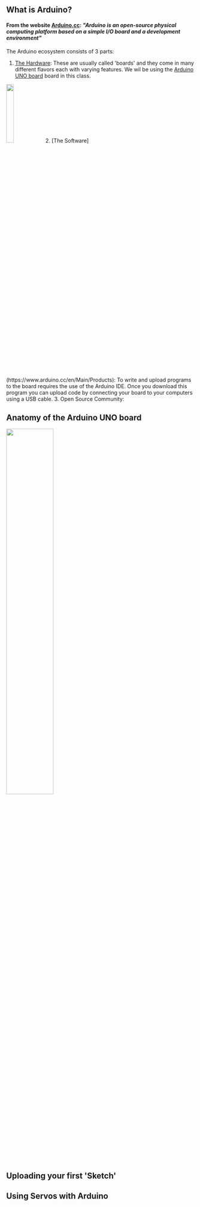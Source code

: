 
## What is Arduino?
#### From the website [Arduino.cc](http://www.arduino.cc): *"Arduino is an open-source physical computing platform based on a simple I/O board and a development environment"*
The Arduino ecosystem consists of 3 parts:
1. [The Hardware](https://www.arduino.cc/en/Main/Products): These are usually called 'boards' and they come in many different flavors each with varying features. We wil be using the [Arduino UNO board](https://store-usa.arduino.cc/products/arduino-uno-rev3/?selectedStore=us) board in this class. 
<img src="https://cdn.shopify.com/s/files/1/0438/4735/2471/products/A000066_03.front_934x700.jpg" width="20%">
2. [The Software](https://www.arduino.cc/en/Main/Products): To write and upload programs to the board requires the use of the Arduino IDE. Once you download this program you can upload code by connecting your board to your computers using a USB cable.
3. Open Source Community: 


## Anatomy of the Arduino UNO board
<img src="https://diyi0t.com/wp-content/uploads/2019/08/Arduino-Uno-Pinout-1.png" width ="50%">


## Uploading your first 'Sketch'



## Using Servos with Arduino

